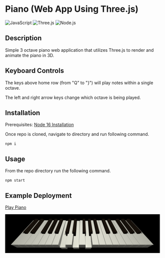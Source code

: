 # Piano (Web App Using Three.js)
![JavaScript](https://img.shields.io/badge/JavaScript-ES6-blue)
![Three.js](https://img.shields.io/badge/Three.js-0.145-green)
![Node.js](https://img.shields.io/badge/Node.js-16-green)

## Description

Simple 3 octave piano web application that utilizes Three.js to render and animate the piano in 3D.

## Keyboard Controls

The keys above home row (from "Q" to "}") will play notes within a single octave.

The left and right arrow keys change which octave is being played.

## Installation

Prerequisites: [Node 16 Installation](https://nodejs.org/en/download/)

Once repo is cloned, navigate to directory and run following command.

```
npm i
```

## Usage

From the repo directory run the following command.

```
npm start
```

## Example Deployment

[Play Piano](https://brandonag.github.io/piano/)

![Piano Example](https://github.com/BrandonAG/piano/blob/main/piano.PNG?raw=true)